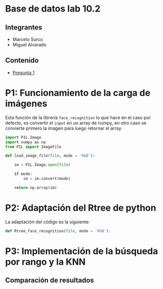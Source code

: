 # Base de datos lab 10.2
## Integrantes
* Marcelo Surco
* Miguel Alvarado

## Contenido
* [Pregunta 1](#P1)

# P1: Funcionamiento de la carga de imágenes
Esta función de la librería `face_recognition` lo que hace en el caso por defecto, es convertir el `input` en un array de numpy, en otro caso se convierte primero la imagen para luego retornar el array.

```python
import PIL.Image
import numpy as np
from PIL import ImageFile

def load_image_file(file, mode = 'RGB'):

    im = PIL.Image.open(file)

    if mode:
        im = im.convert(mode)

    return np.array(im)
```
# P2: Adaptación del Rtree de python
La adaptación del código es la siguiente:
```python
def Rtree_face_recognition(file, mode = 'RGB'):
```

# P3: Implementación de la búsqueda por rango y la KNN

## Comparación de resultados